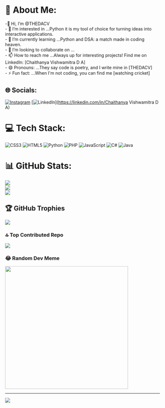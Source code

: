 # 💫 About Me:
-👋 Hi, I’m @THEDACV<br>- 👀 I’m interested in ...Python it is my tool of choice for turning ideas into interactive applications.<br>- 🌱 I’m currently learning ...Python and DSA: a match made in coding heaven. <br>- 💞️ I’m looking to collaborate on ...<br>- 📫 How to reach me ...Always up for interesting projects! Find me on LinkedIn: [Chaithanya Vishwamitra D A]<br>- 😄 Pronouns: ...They say code is poetry, and I write mine in [THEDACV]<br>- ⚡ Fun fact: ...When I'm not coding, you can find me [watching cricket]<br>


## 🌐 Socials:
[![Instagram](https://img.shields.io/badge/Instagram-%23E4405F.svg?logo=Instagram&logoColor=white)](https://instagram.com/chaithanya_vishwamitra-23) [![LinkedIn](https://img.shields.io/badge/LinkedIn-%230077B5.svg?logo=linkedin&logoColor=white)](https://linkedin.com/in/Chaithanya Vishwamitra D A) 

# 💻 Tech Stack:
![CSS3](https://img.shields.io/badge/css3-%231572B6.svg?style=for-the-badge&logo=css3&logoColor=white) ![HTML5](https://img.shields.io/badge/html5-%23E34F26.svg?style=for-the-badge&logo=html5&logoColor=white) ![Python](https://img.shields.io/badge/python-3670A0?style=for-the-badge&logo=python&logoColor=ffdd54) ![PHP](https://img.shields.io/badge/php-%23777BB4.svg?style=for-the-badge&logo=php&logoColor=white) ![JavaScript](https://img.shields.io/badge/javascript-%23323330.svg?style=for-the-badge&logo=javascript&logoColor=%23F7DF1E) ![C#](https://img.shields.io/badge/c%23-%23239120.svg?style=for-the-badge&logo=csharp&logoColor=white) ![Java](https://img.shields.io/badge/java-%23ED8B00.svg?style=for-the-badge&logo=openjdk&logoColor=white)
# 📊 GitHub Stats:
![](https://github-readme-stats.vercel.app/api?username=THEDACV&theme=yeblu&hide_border=false&include_all_commits=false&count_private=false)<br/>
![](https://github-readme-streak-stats.herokuapp.com/?user=THEDACV&theme=yeblu&hide_border=false)<br/>
![](https://github-readme-stats.vercel.app/api/top-langs/?username=THEDACV&theme=yeblu&hide_border=false&include_all_commits=false&count_private=false&layout=compact)

## 🏆 GitHub Trophies
![](https://github-profile-trophy.vercel.app/?username=THEDACV&theme=radical&no-frame=false&no-bg=true&margin-w=4)

### 🔝 Top Contributed Repo
![](https://github-contributor-stats.vercel.app/api?username=THEDACV&limit=5&theme=dark&combine_all_yearly_contributions=true)

### 😂 Random Dev Meme
<img src='https://memer-new.vercel.app/' style="height: 400px;"/>

---
[![](https://visitcount.itsvg.in/api?id=THEDACV&icon=2&color=11)](https://visitcount.itsvg.in)

